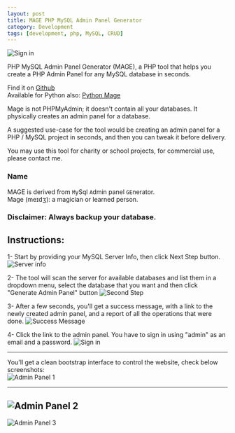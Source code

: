 ```yaml
---
layout: post
title: MAGE PHP MySQL Admin Panel Generator
category: Development
tags: [development, php, MySQL, CRUD]
---
```

![Sign in](https://raw.githubusercontent.com/housamz/php-mysql-admin-panel-generator/master/images/4.png)

PHP MySQL Admin Panel Generator (MAGE), a PHP tool that helps you create a PHP Admin Panel for any MySQL database in seconds.  


Find it on [Github](https://github.com/housamz/php-mysql-admin-panel-generator)  
Available for Python also: [Python Mage](https://github.com/housamz/python-mysql-admin-panel-generator)
  
Mage is not PHPMyAdmin; it doesn't contain all your databases. It physically creates an admin panel for a database.  
  
A suggested use-case for the tool would be creating an admin panel for a PHP / MySQL project in seconds, and then you can tweak it before delivery.  
  
You may use this tool for charity or school projects, for commercial use, please contact me.  
  
### Name
MAGE is derived from `M`ySql `A`dmin panel `GE`nerator.  
Mage (meɪdʒ): a magician or learned person.  

### Disclaimer: Always backup your database.  

## Instructions:
1- Start by providing your MySQL Server Info, then click Next Step button.
![Server info](https://raw.githubusercontent.com/housamz/php-mysql-admin-panel-generator/master/images/1.png)

2- The tool will scan the server for available databases and list them in a dropdown menu, select the database that you want and then click "Generate Admin Panel" button
![Second Step](https://raw.githubusercontent.com/housamz/php-mysql-admin-panel-generator/master/images/2.png)

3- After a few seconds, you'll get a success message, with a link to the newly created admin panel, and a report of all the operations that were done.
![Success Message](https://raw.githubusercontent.com/housamz/php-mysql-admin-panel-generator/master/images/3.png)

4- Click the link to the admin panel. You have to sign in using "admin" as an email and a password.
![Sign in](https://raw.githubusercontent.com/housamz/php-mysql-admin-panel-generator/master/images/4.png)

---

You'll get a clean bootstrap interface to control the website, check below screenshots:  
![Admin Panel 1](https://raw.githubusercontent.com/housamz/php-mysql-admin-panel-generator/master/images/5.png)

---
![Admin Panel 2](https://raw.githubusercontent.com/housamz/php-mysql-admin-panel-generator/master/images/6.png)
---
![Admin Panel 3](https://raw.githubusercontent.com/housamz/php-mysql-admin-panel-generator/master/images/7.png)
